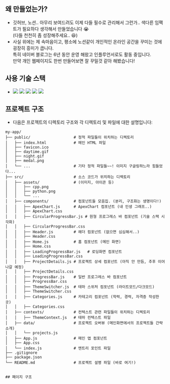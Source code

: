 ## 왜 만들었는가? 

- 깃허브, 노션.. 아무리 보여드려도 이제 다들 필수로 관리해서 그런가.. 색다른 임팩트가 필요하다 생각해서 만들었습니다 :sob: <br>(다들 천천히 좀 성장해주세요.. :satisfied:)</br>
- 사실 위에는 제 속마음이고, 평소에 노션같이 개인적인 온라인 공간을 꾸미는 것에 굉장히 흥미가 큽니다.<br>특히 네이버 블로그는 6년 동안 운영 해왔고 인플루언서로도 활동 중입니다.<br>만약 개인 웹페이지도 한번 만들어보면 잘 꾸밀것 같아 해봤습니다!</br>

## 사용 기술 스택

- <img src="https://img.shields.io/badge/react-61DAFB?style=for-the-badge&logo=react&logoColor=black">   <img src="https://img.shields.io/badge/javascript-F7DF1E?style=for-the-badge&logo=javascript&logoColor=black">  <img src="https://img.shields.io/badge/html5-E34F26?style=for-the-badge&logo=html5&logoColor=white"> <img src="https://img.shields.io/badge/css-1572B6?style=for-the-badge&logo=css3&logoColor=white"> <img src="https://img.shields.io/badge/node.js-339933?style=for-the-badge&logo=Node.js&logoColor=white">

## 프로젝트 구조

- 다음은 프로젝트의 디렉토리 구조와 각 디렉토리 및 파일에 대한 설명입니다:

```plaintext
my-app/                       
├── public/                   # 정적 파일들이 위치하는 디렉토리
│   ├── index.html            # 메인 HTML 파일
│   ├── favicon.ico           
│   ├── daytime.gif           
│   ├── night.gif             
│   ├── medal.png             
│   └── ...                   # 기타 정적 파일들~~! 이미지 구글링하느라 힘들었다...
├── src/                      # 소스 코드가 위치하는 디렉토리
│   ├── assets/               # (이미지, 아이콘 등)
│   │   ├── cpp.png           
│   │   ├── python.png        
│   │   └── ...               
│   ├── components/           # 컴포넌트들 모음집. (분리, 구조화는 생명이다!)
│   │   ├── ApexChart.js      # ApexChart 컴포넌트 (내 인생 그래프..)
│   │   ├── ApexChart.css     
│   │   ├── CircularProgressBar.js # 원형 프로그레스 바 컴포넌트 (기술 스택 시각화)
│   │   ├── CircularProgressBar.css 
│   │   ├── Header.js         # 헤더 컴포넌트 (없으면 심심해서..)
│   │   ├── Header.css        
│   │   ├── Home.js           # 홈 컴포넌트 (메인 화면)
│   │   ├── Home.css          
│   │   ├── LoadingProgressBar.js   # 로딩화면 컴포넌트
│   │   ├── LoadingProgressBar.css  
│   │   ├── ProjectDetails.js # 프로젝트 상세 컴포넌트 (아직 안 만듬, 추후 이어나갈 예정)
│   │   ├── ProjectDetails.css
│   │   ├── ProgressBar.js    # 일반 프로그레스 바 컴포넌트
│   │   ├── ProgressBar.css   
│   │   ├── ThemeSwitcher.js  # 테마 스위처 컴포넌트 (라이트모드/다크모드)
│   │   ├── ThemeSwitcher.css 
│   │   ├── Categories.js     # 카테고리 컴포넌트 (학력, 경력, 자격증 작성한 곳)
│   │   ├── Categories.css    
│   ├── contexts/             # 컨텍스트 관련 파일들이 위치하는 디렉토리
│   │   ├── ThemeContext.js   # 테마 컨텍스트 파일
│   ├── data/                 # 프로젝트 오버뷰 (메인화면에서의 프로젝트들 간략 소개)
│   │   └── projects.js       
│   ├── App.js                # 메인 앱 컴포넌트
│   ├── App.css               
│   └── index.js              # 엔트리 포인트 파일
├── .gitignore                
├── package.json              
└── README.md                 # 프로젝트 설명 파일 (바로 여기!)


## 페이지 구조
